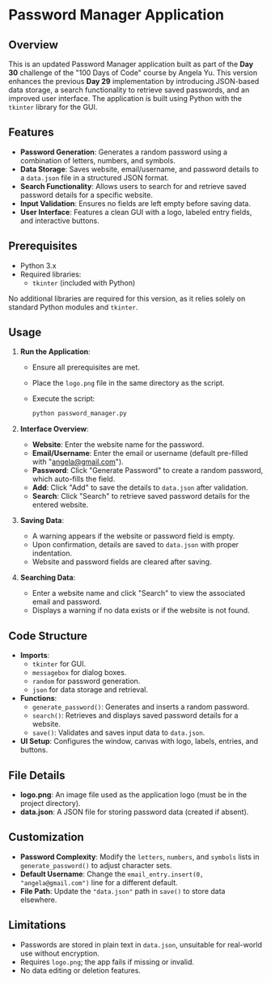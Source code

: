 # Password Manager Application

## Overview

This is an updated Password Manager application built as part of the **Day 30** challenge of the "100 Days of Code" course by Angela Yu. This version enhances the previous **Day 29** implementation by introducing JSON-based data storage, a search functionality to retrieve saved passwords, and an improved user interface. The application is built using Python with the `tkinter` library for the GUI.

## Features

- **Password Generation**: Generates a random password using a combination of letters, numbers, and symbols.
- **Data Storage**: Saves website, email/username, and password details to a `data.json` file in a structured JSON format.
- **Search Functionality**: Allows users to search for and retrieve saved password details for a specific website.
- **Input Validation**: Ensures no fields are left empty before saving data.
- **User Interface**: Features a clean GUI with a logo, labeled entry fields, and interactive buttons.

## Prerequisites

- Python 3.x
- Required libraries:
  - `tkinter` (included with Python)

No additional libraries are required for this version, as it relies solely on standard Python modules and `tkinter`.

## Usage

1. **Run the Application**:

   - Ensure all prerequisites are met.
   - Place the `logo.png` file in the same directory as the script.
   - Execute the script:

     ```bash
     python password_manager.py
     ```

2. **Interface Overview**:

   - **Website**: Enter the website name for the password.
   - **Email/Username**: Enter the email or username (default pre-filled with "angela@gmail.com").
   - **Password**: Click "Generate Password" to create a random password, which auto-fills the field.
   - **Add**: Click "Add" to save the details to `data.json` after validation.
   - **Search**: Click "Search" to retrieve saved password details for the entered website.

3. **Saving Data**:

   - A warning appears if the website or password field is empty.
   - Upon confirmation, details are saved to `data.json` with proper indentation.
   - Website and password fields are cleared after saving.

4. **Searching Data**:

   - Enter a website name and click "Search" to view the associated email and password.
   - Displays a warning if no data exists or if the website is not found.

## Code Structure

- **Imports**:
  - `tkinter` for GUI.
  - `messagebox` for dialog boxes.
  - `random` for password generation.
  - `json` for data storage and retrieval.
- **Functions**:
  - `generate_password()`: Generates and inserts a random password.
  - `search()`: Retrieves and displays saved password details for a website.
  - `save()`: Validates and saves input data to `data.json`.
- **UI Setup**: Configures the window, canvas with logo, labels, entries, and buttons.

## File Details

- **logo.png**: An image file used as the application logo (must be in the project directory).
- **data.json**: A JSON file for storing password data (created if absent).

## Customization

- **Password Complexity**: Modify the `letters`, `numbers`, and `symbols` lists in `generate_password()` to adjust character sets.
- **Default Username**: Change the `email_entry.insert(0, "angela@gmail.com")` line for a different default.
- **File Path**: Update the `"data.json"` path in `save()` to store data elsewhere.

## Limitations

- Passwords are stored in plain text in `data.json`, unsuitable for real-world use without encryption.
- Requires `logo.png`; the app fails if missing or invalid.
- No data editing or deletion features.

## 